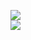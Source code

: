 [![](https://img.shields.io/badge/Made%20With-Github%20Spray-lightgrey.svg?style=for-the-badge&logo=github)](https://github.com/Annihil/github-spray#21316)  
[![](https://i.imgur.com/2DrTn0Z.gif)](https://github.com/Annihil/github-spray)